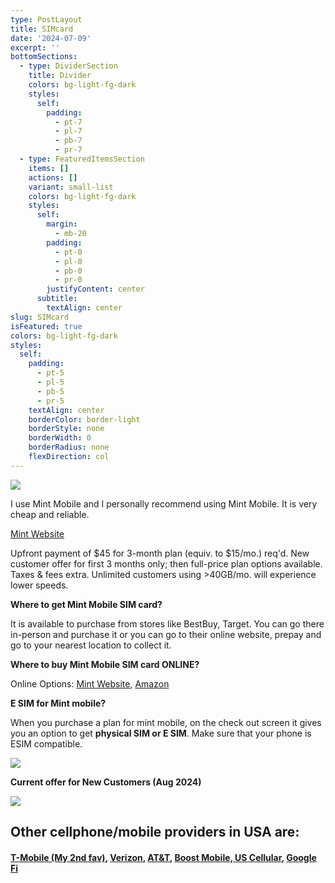 ```yaml
---
type: PostLayout
title: SIMcard
date: '2024-07-09'
excerpt: ''
bottomSections:
  - type: DividerSection
    title: Divider
    colors: bg-light-fg-dark
    styles:
      self:
        padding:
          - pt-7
          - pl-7
          - pb-7
          - pr-7
  - type: FeaturedItemsSection
    items: []
    actions: []
    variant: small-list
    colors: bg-light-fg-dark
    styles:
      self:
        margin:
          - mb-20
        padding:
          - pt-0
          - pl-0
          - pb-0
          - pr-0
        justifyContent: center
      subtitle:
        textAlign: center
slug: SIMcard
isFeatured: true
colors: bg-light-fg-dark
styles:
  self:
    padding:
      - pt-5
      - pl-5
      - pb-5
      - pr-5
    textAlign: center
    borderColor: border-light
    borderStyle: none
    borderWidth: 0
    borderRadius: none
    flexDirection: col
---
```

![](https://encrypted-tbn0.gstatic.com/images?q=tbn:ANd9GcThWl9kepZ_cfFrbvsL2AL0b8Pp8mNd71zBxw\&s)

I use Mint Mobile and I personally recommend using Mint Mobile. It is very cheap and reliable. 

[Mint Website](https://www.mintmobile.com/)

Upfront payment of $45 for 3-month plan (equiv. to $15/mo.) req'd. New customer offer for first 3 months only; then full-price plan options available. Taxes & fees extra. Unlimited customers using >40GB/mo. will experience lower speeds.

**Where to get Mint Mobile SIM card?**

It is available to purchase from stores like BestBuy, Target. You can go there in-person and purchase it or you can go to their online website, prepay and go to your nearest location to collect it.

**Where to buy Mint Mobile SIM card ONLINE?**

Online Options: [Mint Website](https://www.mintmobile.com/), [Amazon ](https://www.amazon.com/stores/page/34D61800-E80A-4A07-B13D-681C05F685BB?ingress=2\&visitId=51cf95f5-545b-4f43-9f80-6190c97779dc\&ref_=ast_bln)

**E SIM for Mint mobile?**

When you purchase a plan for mint mobile, on the check out screen it gives you an option to get **physical SIM or E SIM**. Make sure that your phone is  ESIM compatible.  

![](/images/mint%203.png)


**Current offer for New Customers (Aug 2024)**

![](/images/mint%202.png)





## Other cellphone/mobile providers in USA are:

####  [T-Mobile (My 2nd fav)](https://t-mobile.com/),  [Verizon](https://www.verizon.com/),  [AT\&T](https://www.att.com/wireless/), [Boost Mobile, ](https://www.boostmobile.com/)[US Cellular](https://www.uscellular.com/), [Google Fi](https://fi.google.com/about)





